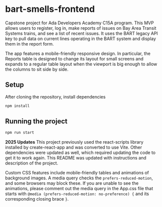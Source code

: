# bart-smells-frontend

Capstone project for Ada Developers Academy C15A program. This MVP allows users to register, log in, make reports of issues on Bay Area Transit Systems trains, and see a list of recent issues. It uses the BART legacy API key to pull data on current lines operating in the BART system and display them in the report form.

The app features a mobile-friendly responsive design. In particular, the Reports table is designed to change its layout for small screens and expands to a regular table layout when the viewport is big enough to allow the columns to sit side by side.

## Setup

After cloning the repository, install dependencies

```sh
npm install
```

## Running the project

```sh
npm run start
```

**2025 Updates**
This project previously used the react-scripts library installed by create-react-app and was converted to use Vite. Other dependencies were updated as well, which required updating the code to get it to work again. This README was updated with instructions and description of the project.

Custom CSS features include mobile-friendly tables and animations of background images. A media query checks the `prefers-reduced-motion`, and some browsers may block these. If you are unable to see the animations, please comment out the media query in the App.css file that starts with `@media (prefers-reduced-motion: no-preference) {` and its corresponding closing brace `}`.
